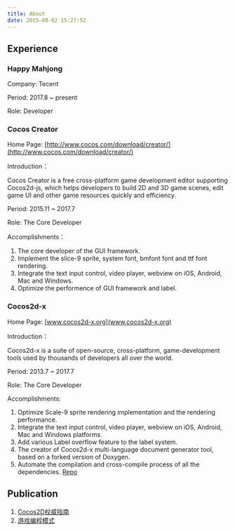 ```yaml
---
title: About
date: 2015-08-02 15:27:52
---
```


## Experience

### Happy Mahjong
Company: Tecent

Period: 2017.8 ~ present

Role: Developer

### Cocos Creator
Home Page: [http://www.cocos.com/download/creator/](http://www.cocos.com/download/creator/)

Introduction：

Cocos Creator is a free cross-platform game development editor supporting Cocos2d-js, 
which helps developers to  build 2D and 3D game scenes, edit game UI and other game resources quickly and efficiency.

Period: 2015.11 ~ 2017.7

Role: The Core Developer

Accomplishments：

1. The core developer of the GUI framework.
2. Implement the slice-9 sprite, system font, bmfont font and ttf font rendering.
3. Integrate the text input control, video player, webview on iOS, Android, Mac and Windows.
4. Optimize the performence of GUI framework and label.

### Cocos2d-x
Home Page: [www.cocos2d-x.org](www.cocos2d-x.org)

Introduction：

Cocos2d-x is a suite of open-source, cross-platform, game-development tools used by thousands of developers all over the world.

Period: 2013.7 ~ 2017.7

Role: The Core Developer

Accomplishments:

1. Optimize Scale-9 sprite rendering implementation and the rendering performance.
2. Integrate the text input control, video player, webview on iOS, Android, Mac and Windows platforms.
3. Add various Label overflow feature to the label system.
4. The creator of Cocos2d-x multi-language document generator tool, based on a forked version of Doxygen.
5. Automate the compilation and cross-compile process of all the dependencies. [Repo](https://github.com/cocos2d/cocos2d-x-3rd-party-libs-src)


## Publication

1. [Cocos2D权威指南](http://item.jd.com/11206205.html)
2. [游戏编程模式](http://www.epubit.com.cn/book/details/4184)
